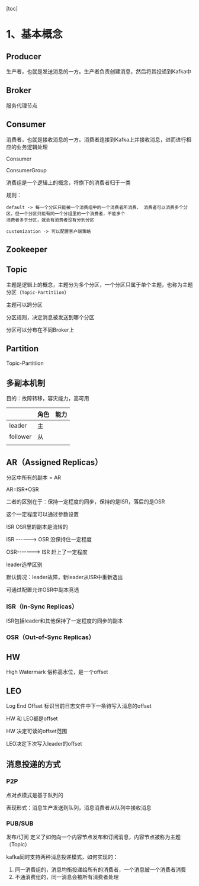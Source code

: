 [toc]

# 1、基本概念

## Producer

生产者，也就是发送消息的一方。生产者负责创建消息，然后将其投递到Kafka中

## Broker

服务代理节点

## Consumer

消费者，也就是接收消息的一方。消费者连接到Kafka上并接收消息，进而进行相应的业务逻辑处理

Consumer 

ConsumerGroup

消费组是一个逻辑上的概念，将旗下的消费者归于一类

规则：

```
default -> 每一个分区只能被一个消费组中的一个消费者所消费， 消费者可以消费多个分区，但一个分区只能有同一个分组里的一个消费者，不能多个
消费者多于分区，就会有消费者没有分到分区

customization -> 可以配置客户端策略 
```







## Zookeeper





## Topic

主题是逻辑上的概念，主题分为多个分区，一个分区只属于单个主题，也称为主题分区（`Topic-Partitiion`）

主题可以跨分区

分区规则，决定消息被发送到哪个分区

分区可以分布在不同Broker上



## Partition

Topic-Partitiion





## 多副本机制

目的：故障转移，容灾能力，高可用

|          | 角色 | 能力 |
| -------- | ---- | ---- |
| leader   | 主   |      |
| follower | 从   |      |
|          |      |      |



## AR（Assigned Replicas）

分区中所有的副本 = AR

AR=ISR+OSR

二者的区别在于：保持一定程度的同步，保持的是ISR，落后的是OSR

这个一定程度可以通过参数设置

ISR OSR里的副本是流转的

ISR ------> OSR 没保持住一定程度

OSR-------> ISR 赶上了一定程度



leader选举区别

默认情况：leader故障，新leader从ISR中重新选出

可通过配置允许OSR中副本竞选



### ISR（In-Sync Replicas）

ISR包括leader和其他保持了一定程度的同步的副本

### OSR（Out-of-Sync Replicas）



## HW

High Watermark 俗称高水位，是一个offset



## LEO

Log End Offset 标识当前日志文件中下一条待写入消息的offset



HW 和 LEO都是offset

HW 决定可读的offset范围

LEO决定下次写入leader的offset



## 消息投递的方式

### P2P

点对点模式是基于队列的

表现形式：消息生产发送到队列，消息消费者从队列中接收消息



### PUB/SUB

发布/订阅 定义了如何向一个内容节点发布和订阅消息，内容节点被称为主题（Topic）





kafka同时支持两种消息投递模式，如何实现的：

1. 同一消费组的，消息均衡投递给所有的消费者，一个消息被一个消费者消费
2. 不通消费组的，同一消息会被所有消费者处理



